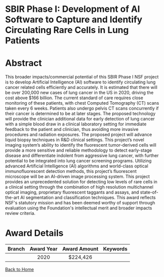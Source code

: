 
SBIR Phase I: Development of AI Software to Capture and Identify Circulating Rare Cells in Lung Patients
========================================================================================================

# Abstract


This broader impacts/commercial potential of this SBIR Phase I NSF project is to develop Artificial Intelligence (AI) software to identify circulating lung cancer related cells efficiently and accurately. It is estimated that there will be over 200,000 new cases of lung cancer in the US in 2020, driving the cost above $166 billion. The current standard of care requires close monitoring of these patients, with chest Computed Tomography (CT) scans taken every 6 weeks. Patients also undergo pelvis CT scans concurrently if their cancer is determined to be at later stages. The proposed technology will provide the clinician additional data for early detection of lung cancer with a simple blood draw in a clinical laboratory setting for immediate feedback to the patient and clinician, thus avoiding more invasive procedures and radiation exposures. The proposed project will advance liquid biopsy techniques in R&D clinical settings. This project’s novel imaging system’s ability to identify the fluorescent tumor-derived cells will provide a more sensitive and reliable methodology to detect early-stage disease and differentiate indolent from aggressive lung cancer, with further potential to be integrated into lung cancer screening programs. Utilizing advanced Artificial Intelligence (AI) algorithms and world-class optical immunofluorescent detection methods, this project’s fluorescent microscope will be an AI-driven image processing system. This project provides an unprecedented solution for detecting low levels of rare cells in a clinical setting through the combination of high resolution multichannel optical imaging, proprietary fluorescent taggants and assays, and state-of-the-art AI segmentation and classification techniques. This award reflects NSF's statutory mission and has been deemed worthy of support through evaluation using the Foundation's intellectual merit and broader impacts review criteria.  

# Award Details

|Branch|Award Year|Award Amount|Keywords|
| :---: | :---: | :---: | :---: |
||2020|$224,426||
  
  


[Back to Home](https://github.com/chrischow/dod_sbir_awards/Reports/JT/#629)